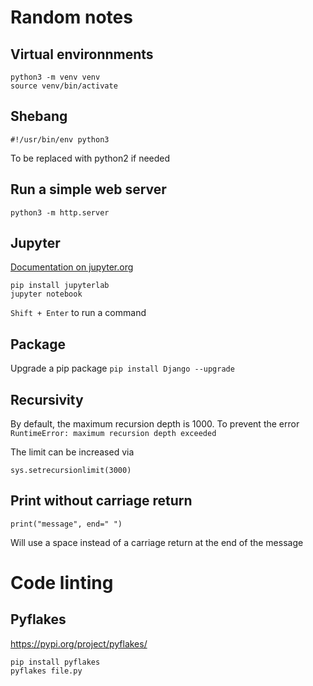 # Random notes

## Virtual environnments
```
python3 -m venv venv
source venv/bin/activate
```

## Shebang
```
#!/usr/bin/env python3
```
To be replaced with python2 if needed

## Run a simple web server
```
python3 -m http.server
```

## Jupyter

[Documentation on jupyter.org](https://jupyter.org/index.html)
```
pip install jupyterlab
jupyter notebook
```

`Shift + Enter` to run a command

## Package
Upgrade a pip package
```pip install Django --upgrade```

## Recursivity
By default, the maximum recursion depth is 1000.
To prevent the error `RuntimeError: maximum recursion depth exceeded`

The limit can be increased via
```
sys.setrecursionlimit(3000)
```

## Print without carriage return
```
print("message", end=" ")
```
Will use a space instead of a carriage return at the end of the message


# Code linting

## Pyflakes
https://pypi.org/project/pyflakes/
```
pip install pyflakes
pyflakes file.py
```
